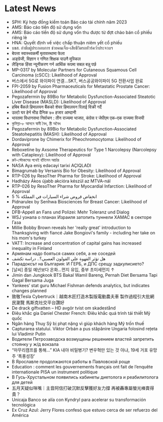 # Latest News
-  SPH: Ký hợp đồng kiểm toán Báo cáo tài chính năm 2023
-  AMS: Báo cáo tiến độ sử dụng vốn
-  AMS: Báo cáo tiến độ sử dụng vốn thu được từ đợt chào bán cổ phiếu riêng lẻ
-  HNA: Quyết định về việc chấp thuận niêm yết cổ phiếu
-  บขส. กำชับผู้ประกอบการ ช่วยคนเจ็บ-เสียชีวิตรถทัวร์คว่ำประจวบฯ
-  बेपत्ता स्वास्थ्यकर्मी मृतावस्थामा फेला
-  अङ्ग्रेजी, विज्ञान र गणित शिक्षक पाउनै मुस्किल
-  लैङ्गिक हिंसा न्यूनीकरण गर्न आर्थिक रूपमा सबल बन्नु पर्छ
-  MP-0317 by Molecular Partners for Cutaneous Squamous Cell Carcinoma (cSCC): Likelihood of Approval
-  버스에서 5G로 와이파이 연결…SKT, 버스공공와이파이 5G 전환사업 완료
-  FPI-2059 by Fusion Pharmaceuticals for Metastatic Prostate Cancer: Likelihood of Approval
-  Pegozafermin by 89Bio for Metabolic Dysfunction-Associated Steatotic Liver Disease (MASLD): Likelihood of Approval
-  हबिब बैंकले हिमालयन बैंकको शेयर हिमालयन रिलाई विक्री गर्दै
-  उल्टो घर हेर्न भीड दैनिक ७० हजार आम्दानी
-  भारतमा विधानसभा निर्वाचन : तीन राज्यमा भाजपा, कंग्रेस र जेपीएम एक–एक राज्यमा विजयी
-  কুমিল্লা-৮ আসনে স্বামী বৈধ, স্ত্রী অবৈধ
-  Pegozafermin by 89Bio for Metabolic Dysfunction-Associated Steatohepatitis (MASH): Likelihood of Approval
-  Dordaviprone by Chimerix for Pheochromocytoma: Likelihood of Approval
-  Reboxetine by Axsome Therapeutics for Type 1 Narcolepsy (Narcolepsy with Cataplexy): Likelihood of Approval
-  রুট-স্টোকসের পথেই হাঁটলেন আর্চার
-  NASA Aya eniş edəcəyi tarixi AÇIQLADI
-  Bimagrumab by Versanis Bio for Obesity: Likelihood of Approval
-  RTP-026 by ResoTher Pharma for Stroke: Likelihood of Approval
-  Hadházy Ákos újabb akcióra készül az MTVA-nál
-  RTP-026 by ResoTher Pharma for Myocardial Infarction: Likelihood of Approval
-  5 % انخفاض قروض شراء السيارات في المملكة
-  Pidnarulex by Senhwa Biosciences for Breast Cancer: Likelihood of Approval
-  DFB-Appell an Fans und Polizei: Mehr Toleranz und Dialog
-  WSJ узнала о планах Израиля затопить туннели ХАМАС в секторе Газа
-  Millie Bobby Brown reveals her 'really great' introduction to Thanksgiving with fiancé Jake Bongiovi's family - including her take on his mom's turkey
-  VATT: Increase and concentration of capital gains has increased inequality in Finland
-  Армянам надо бояться самих себя, а не соседей
-  هل تؤثر القهوة على القولون العصبي؟.. دراسة تكشف
-  Парадоксът на България: И ГЕРБ, и ДПС срещу задкулисието?
-  [날씨] 종일 예년보다 온화…먼지 유입, 중부 초미세먼지 ↑
-  Jimin dan Jungkook BTS Bakal Wamil Bareng, Pernah Diet Bersama Tapi Gagal Bersama Juga
-  Yankees’ stat guru Michael Fishman defends analytics, but indicates changes planned
-  致敬Tesla Cybertruck｜越南木匠打造木製版電動農夫車 製作過程引大批網民瀏覽 馬斯克社交平台讚好
-  De drack giftvatten – HD avgör tvist om skadestånd
-  Điêu khắc gia Daniel Chester French: Điêu khắc quá trình tái thiết Mỹ quốc
-  Ngân hàng Thuỵ Sỹ bị phạt nặng vì giúp khách hàng Mỹ trốn thuế
-  Capturarea statului. Viktor Orbán a pus stăpânire Ungaria folosind rețeta lui Vladimir Putin
-  Водители Петрозаводска возмущены решением властей запретить стоянку у ж/д вокзала
-  “마무리캠프를 통해…” KIA 내야 비밀병기? 변우혁만 있는 것 아냐, 19세 거포 유망주 ‘폭풍성장’
-  В Ярославле продолжаются работы в Павловской роще
-  Education : comment les gouvernements français ont fait de l’enquête internationale PISA un instrument politique
-  В Гусь-Хрустальном появились кабинеты диетолога и реабилитолога для детей
-  五月天疑似咪嘴｜主音阿信打破沉默反擊獲好友力撐 再被轟專屬螢光棒賣得貴？
-  Unicaja Banco se alía con Kyndryl para acelerar su transformación tecnológica
-  Ex Cruz Azul: Jerry Flores confesó que estuvo cerca de ser refuerzo del América
